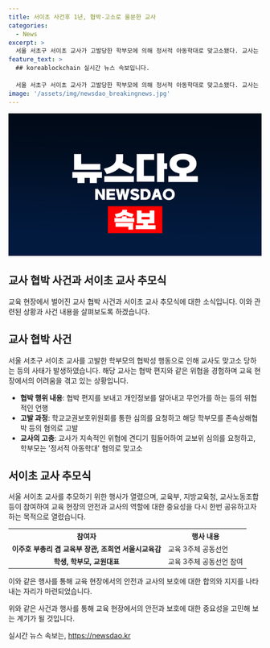 ```yaml
---
title: 서이초 사건후 1년, 협박-고소로 울분한 교사
categories:
  - News
excerpt: >
  서울 서초구 서이초 교사가 고발당한 학부모에 의해 정서적 아동학대로 맞고소됐다. 교사는 담임 학부모로부터 협박 편지를 받았으며, 교사노조는 교권보호 대책이 여전히 미흡하다고 지적했다. 해당 학부모는 허위 무고 민원을 지속적으로 제기하며 교사를 괴롭히고, 교사는 고발을 통해 이에 대응했다. 또한, 서이초 교사를 추모하는 행사가 열렸는데, 유족들은 심리 지원 등을 받지 못한 채 힘들어하고 있다고 전했다.
feature_text: >
  ## koreablockchain 실시간 뉴스 속보입니다.

  서울 서초구 서이초 교사가 고발당한 학부모에 의해 정서적 아동학대로 맞고소됐다. 교사는 담임 학부모로부터 협박 편지를 받았으며, 교사노조는 교권보호 대책이 여전히 미흡하다고 지적했다. 해당 학부모는 허위 무고 민원을 지속적으로 제기하며 교사를 괴롭히고, 교사는 고발을 통해 이에 대응했다. 또한, 서이초 교사를 추모하는 행사가 열렸는데, 유족들은 심리 지원 등을 받지 못한 채 힘들어하고 있다고 전했다.
image: '/assets/img/newsdao_breakingnews.jpg'
---
```


<p><img src="/assets/img/newsdao_breakingnews.jpg" alt="koreablockchain 속보" /></p>

<h2>교사 협박 사건과 서이초 교사 추모식</h2>

<p>교육 현장에서 벌어진 교사 협박 사건과 서이초 교사 추모식에 대한 소식입니다. 이와 관련된 상황과 사건 내용을 살펴보도록 하겠습니다.</p>

<h2 data-ke-size="size26">교사 협박 사건</h2>

<p data-ke-size="size16">서울 서초구 서이초 교사를 고발한 학부모의 협박성 행동으로 인해 교사도 맞고소 당하는 등의 사태가 발생하였습니다. 해당 교사는 협박 편지와 같은 위협을 경험하며 교육 현장에서의 어려움을 겪고 있는 상황입니다.</p>

<ul>
<li><b>협박 행위 내용</b>: 협박 편지를 보내고 개인정보를 알아내고 무언가를 하는 등의 위협적인 언행</li>
<li><b>고발 과정</b>: 학교교권보호위원회를 통한 심의를 요청하고 해당 학부모를 존속상해협박 등의 혐의로 고발</li>
<li><b>교사의 고충</b>: 교사가 지속적인 위협에 견디기 힘들어하여 교보위 심의를 요청하고, 학부모는 '정서적 아동학대' 혐의로 맞고소</li>
</ul>

<h2 data-ke-size="size26">서이초 교사 추모식</h2>

<p data-ke-size="size16">서울 서이초 교사를 추모하기 위한 행사가 열렸으며, 교육부, 지방교육청, 교사노동조합 등이 참여하여 교육 현장의 안전과 교사의 역할에 대한 중요성을 다시 한번 공유하고자 하는 목적으로 열렸습니다.</p>

<table>
    <tr>
        <th>참여자</th>
        <th>행사 내용</th>
    </tr>
    <tr>
        <td style="text-align: center; height: 17px;"><b>이주호 부총리 겸 교육부 장관, 조희연 서울시교육감</b></td>
        <td>교육 3주체 공동선언</td>
    </tr>
    <tr>
        <td style="text-align: center; height: 17px;"><b>학생, 학부모, 교원대표</b></td>
        <td>교육 3주체 공동선언 참여</td>
    </tr>
</table>

<p data-ke-size="size16">이와 같은 행사를 통해 교육 현장에서의 안전과 교사의 보호에 대한 합의와 지지를 나타내는 자리가 마련되었습니다.</p>

<p>위와 같은 사건과 행사를 통해 교육 현장에서의 안전과 보호에 대한 중요성을 고민해 보는 계기가 될 것입니다.</p>
실시간 뉴스 속보는, <a href="https://newsdao.kr" rel="dofollow">https://newsdao.kr</a>


